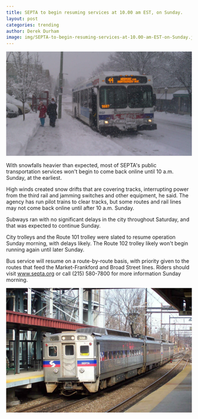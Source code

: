 ```yaml
---
title: SEPTA to begin resuming services at 10.00 am EST, on Sunday. 
layout: post
categories: trending 
author: Derek Durham
image: img/SEPTA-to-begin-resuming-services-at-10.00-am-EST-on-Sunday.jpg
---
```

![SEPTA resumes services](/img/SEPTA-to-begin-resuming-services-at-10.00-am-EST-on-Sunday-3.jpg)

With snowfalls heavier than expected, most of SEPTA's public transportation services won't begin to come back online until 10 a.m. Sunday, at the earliest.

High winds created snow drifts that are covering tracks, interrupting power from the third rail and jamming switches and other equipment, he said. The agency has run pilot trains to clear tracks, but some routes and rail lines may not come back online until after 10 a.m. Sunday.

Subways ran with no significant delays in the city throughout Saturday, and that was expected to continue Sunday.

City trolleys and the Route 101 trolley were slated to resume operation Sunday morning, with delays likely. The Route 102 trolley likely won't begin running again until later Sunday.

Bus service will resume on a route-by-route basis, with priority given to the routes that feed the Market-Frankford and Broad Street lines. Riders should visit www.septa.org or call (215) 580-7800 for more information Sunday morning. 

![SEPTA resumes services](/img/SEPTA-to-begin-resuming-services-at-10.00-am-EST-on-Sunday-2.jpg)